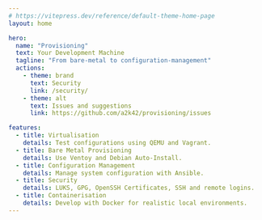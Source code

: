 ```yaml
---
# https://vitepress.dev/reference/default-theme-home-page
layout: home

hero:
  name: "Provisioning"
  text: Your Development Machine
  tagline: "From bare-metal to configuration-management"
  actions:
    - theme: brand
      text: Security
      link: /security/
    - theme: alt
      text: Issues and suggestions
      link: https://github.com/a2k42/provisioning/issues

features:
  - title: Virtualisation
    details: Test configurations using QEMU and Vagrant.
  - title: Bare Metal Provisioning
    details: Use Ventoy and Debian Auto-Install.
  - title: Configuration Management
    details: Manage system configuration with Ansible.
  - title: Security
    details: LUKS, GPG, OpenSSH Certificates, SSH and remote logins.
  - title: Containerisation
    details: Develop with Docker for realistic local environments.
---
```


